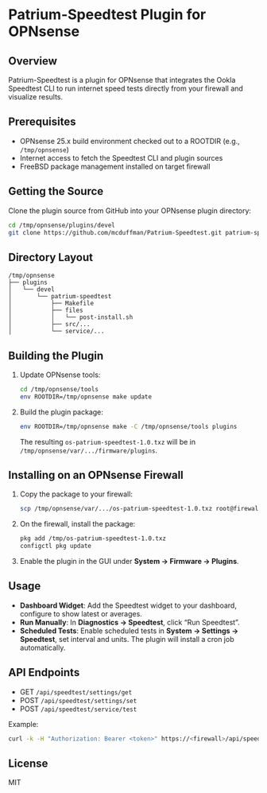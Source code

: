 # Patrium-Speedtest Plugin for OPNsense

## Overview
Patrium-Speedtest is a plugin for OPNsense that integrates the Ookla Speedtest CLI to run internet speed tests directly from your firewall and visualize results.

## Prerequisites
- OPNsense 25.x build environment checked out to a ROOTDIR (e.g., `/tmp/opnsense`)
- Internet access to fetch the Speedtest CLI and plugin sources
- FreeBSD package management installed on target firewall

## Getting the Source
Clone the plugin source from GitHub into your OPNsense plugin directory:
```sh
cd /tmp/opnsense/plugins/devel
git clone https://github.com/mcduffman/Patrium-Speedtest.git patrium-speedtest
```

## Directory Layout
```
/tmp/opnsense
├── plugins
│   └── devel
│       └── patrium-speedtest
│           ├── Makefile
│           ├── files
│           │   └── post-install.sh
│           ├── src/...
│           └── service/...
```

## Building the Plugin
1. Update OPNsense tools:
    ```sh
    cd /tmp/opnsense/tools
    env ROOTDIR=/tmp/opnsense make update
    ```
2. Build the plugin package:
    ```sh
    env ROOTDIR=/tmp/opnsense make -C /tmp/opnsense/tools plugins
    ```
   The resulting `os-patrium-speedtest-1.0.txz` will be in `/tmp/opnsense/var/.../firmware/plugins`.

## Installing on an OPNsense Firewall
1. Copy the package to your firewall:
    ```sh
    scp /tmp/opnsense/var/.../os-patrium-speedtest-1.0.txz root@firewall:/tmp
    ```
2. On the firewall, install the package:
    ```sh
    pkg add /tmp/os-patrium-speedtest-1.0.txz
    configctl pkg update
    ```
3. Enable the plugin in the GUI under **System → Firmware → Plugins**.

## Usage
- **Dashboard Widget**: Add the Speedtest widget to your dashboard, configure to show latest or averages.
- **Run Manually**: In **Diagnostics → Speedtest**, click “Run Speedtest”.
- **Scheduled Tests**: Enable scheduled tests in **System → Settings → Speedtest**, set interval and units. The plugin will install a cron job automatically.

## API Endpoints
- GET `/api/speedtest/settings/get`
- POST `/api/speedtest/settings/set`
- POST `/api/speedtest/service/test`

Example:
```sh
curl -k -H "Authorization: Bearer <token>" https://<firewall>/api/speedtest/service/test
```

## License
MIT
